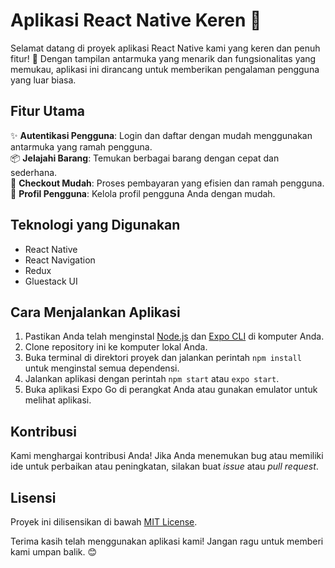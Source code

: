 # Aplikasi React Native Keren 🚀

Selamat datang di proyek aplikasi React Native kami yang keren dan penuh fitur! 📱 Dengan tampilan antarmuka yang menarik dan fungsionalitas yang memukau, aplikasi ini dirancang untuk memberikan pengalaman pengguna yang luar biasa.

## Fitur Utama

✨ **Autentikasi Pengguna**: Login dan daftar dengan mudah menggunakan antarmuka yang ramah pengguna. \
📦 **Jelajahi Barang**: Temukan berbagai barang dengan cepat dan sederhana. \
🛒 **Checkout Mudah**: Proses pembayaran yang efisien dan ramah pengguna. \
👤 **Profil Pengguna**: Kelola profil pengguna Anda dengan mudah.

## Teknologi yang Digunakan

- React Native
- React Navigation
- Redux
- Gluestack UI

## Cara Menjalankan Aplikasi

1. Pastikan Anda telah menginstal [Node.js](https://nodejs.org/) dan [Expo CLI](https://docs.expo.dev/get-started/installation/) di komputer Anda.
2. Clone repository ini ke komputer lokal Anda.
3. Buka terminal di direktori proyek dan jalankan perintah `npm install` untuk menginstal semua dependensi.
4. Jalankan aplikasi dengan perintah `npm start` atau `expo start`.
5. Buka aplikasi Expo Go di perangkat Anda atau gunakan emulator untuk melihat aplikasi.

## Kontribusi

Kami menghargai kontribusi Anda! Jika Anda menemukan bug atau memiliki ide untuk perbaikan atau peningkatan, silakan buat *issue* atau *pull request*.

## Lisensi

Proyek ini dilisensikan di bawah [MIT License](LICENSE).

Terima kasih telah menggunakan aplikasi kami! Jangan ragu untuk memberi kami umpan balik. 😊
